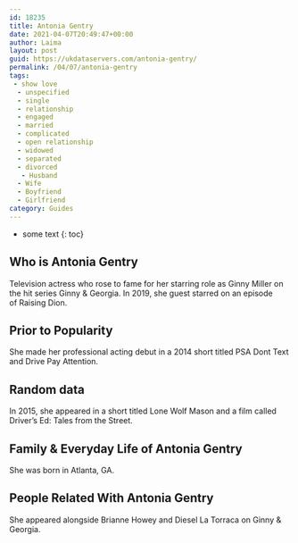 ```yaml
---
id: 18235
title: Antonia Gentry
date: 2021-04-07T20:49:47+00:00
author: Laima
layout: post
guid: https://ukdataservers.com/antonia-gentry/
permalink: /04/07/antonia-gentry
tags:
 - show love
  - unspecified
  - single
  - relationship
  - engaged
  - married
  - complicated
  - open relationship
  - widowed
  - separated
  - divorced
   - Husband
  - Wife
  - Boyfriend
  - Girlfriend
category: Guides
---
```


* some text
{: toc}


## Who is Antonia Gentry
                  
                  
                  
Television actress who rose to fame for her starring role as Ginny Miller on the hit series Ginny & Georgia. In 2019, she guest starred on an episode of Raising Dion.
                  
              
            
              
            
                
                
                
## Prior to Popularity
                  
                  
                  
She made her professional acting debut in a 2014 short titled PSA Dont Text and Drive Pay Attention.
                  
              
            
              
            
                
                
                
## Random data
                  
                  
                  
In 2015, she appeared in a short titled Lone Wolf Mason and a film called Driver&#8217;s Ed: Tales from the Street.
                  
              
            
              
            
                
                
                
## Family & Everyday Life of Antonia Gentry
                  
                  
                  
She was born in Atlanta, GA.
                  
              
            
              
            
                
                
                
## People Related With Antonia Gentry
                  
                  
                  
She appeared alongside Brianne Howey and Diesel La Torraca on Ginny & Georgia.
                  
              
            
              
            
                
              
            
              
              
            
            
              
            
          
          
          